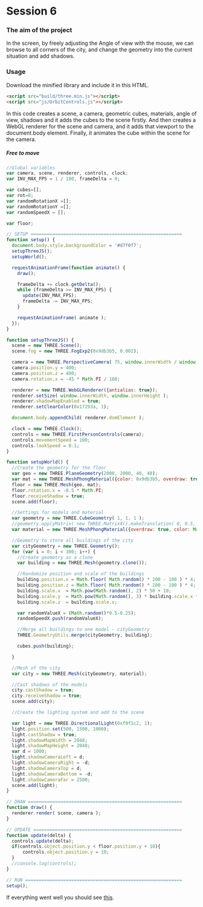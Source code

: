 # Session 6

### The aim of the project

In the screen, by freely adjusting the Angle of view with the mouse, we can browse to all corners of the city, and change the geometry into the current situation and add shadows.

### Usage
Download the minified library and include it in this HTML.

```html
<script src="build/three.min.js"></script>
<script src="js/OrbitControls.js"></script>
```

In this code creates a scene, a camera, geometric cubes, materials, angle of view, shadows and it adds the cubes to the scene firstly. And then creates a WebGL renderer for the scene and camera, and it adds that viewport to the document.body element. Finally, it animates the cube within the scene for the camera.

##### Free to move

```javascript
//Global variables
var camera, scene, renderer, controls, clock;
var INV_MAX_FPS = 1 / 100, frameDelta = 0;

var cubes=[];
var rot=0;
var randomRotationX =[];
var randomRotationY =[];
var randomSpeedX = [];

var floor;

// SETUP ========================================================
function setup() {
  document.body.style.backgroundColor = '#d7f0f7';
  setupThreeJS();
  setupWorld();

  requestAnimationFrame(function animate() {
    draw();

    frameDelta += clock.getDelta();
    while (frameDelta >= INV_MAX_FPS) {
      update(INV_MAX_FPS);
      frameDelta -= INV_MAX_FPS;
    }

    requestAnimationFrame( animate );
  });
}

function setupThreeJS() {
  scene = new THREE.Scene();
  scene.fog = new THREE.FogExp2(0x9db3b5, 0.002);

  camera = new THREE.PerspectiveCamera( 75, window.innerWidth / window.innerHeight, 1, 10000 );
  camera.position.y = 400;
  camera.position.z = 400;
  camera.rotation.x = -45 * Math.PI / 180;

  renderer = new THREE.WebGLRenderer({antialias: true});
  renderer.setSize( window.innerWidth, window.innerHeight );
  renderer.shadowMapEnabled = true;
  renderer.setClearColor(0x17293a, 1);

  document.body.appendChild( renderer.domElement );

  clock = new THREE.Clock();
  controls = new THREE.FirstPersonControls(camera);
  controls.movementSpeed = 100;
  controls.lookSpeed = 0.1;
}

function setupWorld() {
  //Create the geometry for the floor
  var geo = new THREE.PlaneGeometry(2000, 2000, 40, 40);
  var mat = new THREE.MeshPhongMaterial({color: 0x9db3b5, overdraw: true});
  floor = new THREE.Mesh(geo, mat);
  floor.rotation.x = -0.5 * Math.PI;
  floor.receiveShadow = true;
  scene.add(floor);

  //Settings for models and material
  var geometry = new THREE.CubeGeometry( 1, 1, 1 );
  //geometry.applyMatrix( new THREE.Matrix4().makeTranslation( 0, 0.5, 0 ) );
  var material = new THREE.MeshPhongMaterial({overdraw: true, color: Math.random() * 0xFFFFFF,wireframe:true});

  //Geometry to store all buildings of the city
  var cityGeometry = new THREE.Geometry();
  for (var i = 0; i < 300; i++) {
    //Create geometry as a clone
    var building = new THREE.Mesh(geometry.clone());

    //Randomize position and scale of the buildings
    building.position.x = Math.floor( Math.random() * 200 - 100 ) * 4;
    building.position.z = Math.floor( Math.random() * 200 - 100 ) * 4;
    building.scale.x  = Math.pow(Math.random(), 2) * 50 + 10;
    building.scale.y  = Math.pow(Math.random(), 3) * building.scale.x * 8 + 8;
    building.scale.z  = building.scale.x;

    var randomValueX = (Math.random()*0.5-0.25);
    randomSpeedX.push(randomValueX);

    //Merge all buildings to one model - cityGeometry
    THREE.GeometryUtils.merge(cityGeometry, building);

    cubes.push(building);

  }

  //Mesh of the city
  var city = new THREE.Mesh(cityGeometry, material);

  //Cast shadows of the models
  city.castShadow = true;
  city.receiveShadow = true;
  scene.add(city);

  //Create the lighting system and add to the scene

  var light = new THREE.DirectionalLight(0xf9f1c2, 1);
  light.position.set(500, 1500, 1000);
  light.castShadow = true;
  light.shadowMapWidth = 2048;
  light.shadowMapHeight = 2048;
  var d = 1000;
  light.shadowCameraLeft = d;
  light.shadowCameraRight = -d;
  light.shadowCameraTop = d;
  light.shadowCameraBottom = -d;
  light.shadowCameraFar = 2500;
  scene.add(light);
}

// DRAW =========================================================
function draw() {
  renderer.render( scene, camera );
}

// UPDATE =======================================================
function update(delta) {
  controls.update(delta);
  if(controls.object.position.y < floor.position.y + 10){
      controls.object.position.y = 10;
  }
  //console.log(controls);
}

// RUN ==========================================================
setup();
```

If everything went well you should see [this](https://github.com/VK0224/DAT505-GitHub/tree/master/S6).
